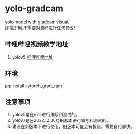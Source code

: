 # yolo-gradcam
yolo model with gradcam visual.  
即插即用,不需要对源码进行任何修改!

## 哔哩哔哩视频教学地址
1. yolov5-[哔哩哔哩地址](https://www.bilibili.com/video/BV1WP4y1v7gQ/)

## 环境
pip install pytorch_grad_cam

## 注意事项
1. yolov5是在v7.0进行编写和测试的。
2. yolov7是在2022.12.30号的版本进行编写和测试的。
3. 建议在新版本下进行使用，旧版本可能会有报错，需要自行解决。
